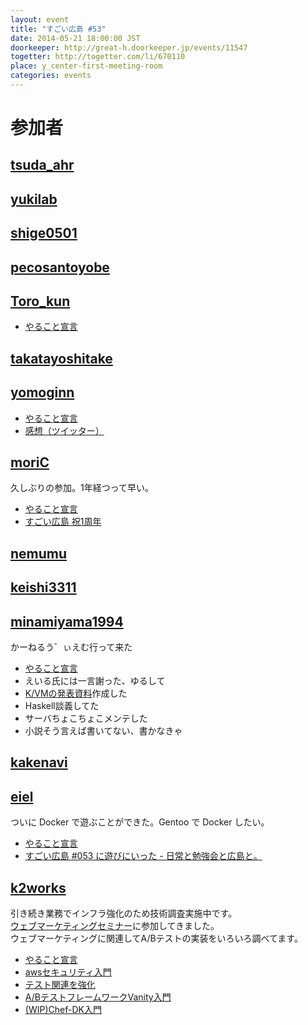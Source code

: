 ```yaml
---
layout: event
title: "すごい広島 #53"
date: 2014-05-21 18:00:00 JST
doorkeeper: http://great-h.doorkeeper.jp/events/11547
togetter: http://togetter.com/li/670110
place: y_center-first-meeting-room
categories: events
---
```


# 参加者


## [tsuda_ahr](http://twitter.com/tsuda_ahr)


## [yukilab](http://twitter.com/yukilab)


## [shige0501](https://github.com/shige0501)


## [pecosantoyobe](http://twitter.com/pecosantoyobe)


## [Toro_kun](https://twitter.com/Toro_kun)

* [やること宣言](https://github.com/great-h/great-h.github.io/issues/940)


## [takatayoshitake](http://twitter.com/takatayoshitake)


## [yomoginn](https://github.com/yomoginn)

* [やること宣言](https://github.com/great-h/great-h.github.io/issues/928)
* [感想（ツイッター）](https://twitter.com/moriyomogi/status/469101982611828736)

## [moriC](https://github.com/moriC)

久しぶりの参加。1年経つって早い。

* [やること宣言](https://github.com/great-h/great-h.github.io/issues/937)
* [すごい広島 祝1周年](http://moric-life.tumblr.com/post/86395740811/1)

## [nemumu](https://github.com/nemumu)


## [keishi3311](https://github.com/keishi3311)


## [minamiyama1994](https://github.com/minamiyama1994)

かーねるう゛ぃえむ行って来た

* [やること宣言](https://github.com/great-h/great-h.github.io/issues/924)
* えいる氏には一言謝った、ゆるして
* [K/VMの発表資料](https://docs.google.com/presentation/d/19CqtAnfRbwrNQcGQZ1QLtB7ylOUzeZ91URk6iFGBENk/edit?usp=sharing)作成した
* Haskell談義してた
* サーバちょこちょこメンテした
* 小説そう言えば書いてない、書かなきゃ

## [kakenavi](http://twitter.com/kakenavi)


## [eiel](http://eiel.info/)

ついに Docker で遊ぶことができた。Gentoo で Docker したい。

* [やること宣言](https://github.com/great-h/great-h.github.io/issues/929)
* [すごい広島 #053 に遊びにいった - 日常と勉強会と広島と。](http://eielh-life.tumblr.com/post/86464702178/053)


## [k2works](https://github.com/k2works)

引き続き業務でインフラ強化のため技術調査実施中です。  
[ウェブマーケティングセミナー](http://www.hibis.jp/%E3%82%A4%E3%83%99%E3%83%B3%E3%83%88%E6%83%85%E5%A0%B1/%E3%81%AF%E3%81%98%E3%82%81%E3%81%A6%E5%88%86%E3%81%8B%E3%82%8B-%E3%82%A6%E3%82%A7%E3%83%96%E3%83%9E%E3%83%BC%E3%82%B1%E3%83%86%E3%82%A3%E3%83%B3%E3%82%B0%E3%82%BB%E3%83%9F%E3%83%8A%E3%83%BC-%E5%85%AC%E9%96%8B%E3%82%BB%E3%83%9F%E3%83%8A%E3%83%BC/)に参加してきました。  
ウェブマーケティングに関連してA/Bテストの実装をいろいろ調べてます。

* [やること宣言](https://github.com/great-h/great-h.github.io/issues/941)
* [awsセキュリティ入門](https://github.com/k2works/aws_security_introduction)
* [テスト関連を強化](https://github.com/LeanEC/mvp_smoke_tester)
* [A/BテストフレームワークVanity入門](https://github.com/k2works/vanity_introduction)
* [(WIP)Chef-DK入門](https://github.com/k2works/Chef-DK_introduction)
